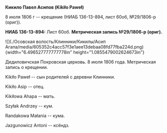 **Кикило Павел Асипов (Kikiło Paweł)**

8 июля 1806 г -- крещение (НИАБ 136-13-894, лист 60об, №29/1806-р
(ориг)).

**НИАБ 136-13-894:** Лист 60об. **Метрическая запись №29/1806-р
(ориг).**

![](./Осовская волость/Клинники/Кикилы/Асип Агапа/media/605352c4acc57f3e1aee13debaa08fd77fba224d.png){width="6.496527777777778in"
height="1.0855479002624673in"}

Дедиловичская Покровская церковь. 8 июля 1806 года. Метрическая запись о
крещении.

Kikiło Paweł -- сын родителей с деревни Клинники.

Kikiło Asip -- отец.

Kikiłowa Ahapa -- мать.

Szyłak Andrzey -- кум.

Randakowa Małania -- кума.

Jazgunowicz Antoni -- ксёндз.
